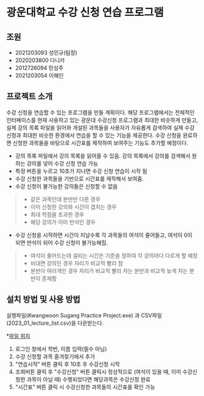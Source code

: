 # 광운대학교 수강 신청 연습 프로그램
## 조원
* 2021203093 성민규(팀장)
* 2020203800 다니카
* 2012726094 민성주
* 2021203054 이해인
## 프로젝트 소개
수강 신청을 연습할 수 있는 프로그램을 만들 계획이다. 해당 프로그램에서는 전체적인
인터페이스를 현재 사용하고 있는 광운대 수강신청 프로그램과 최대한 비슷하게 만들고, 실제 강의 목록 파일을 읽어와 개설된 과목들을 사용자가 자유롭게 검색하여 실제 수강신청과 최대한 비슷한 환경에서 연습을 할 수 있는 기능을 제공한다. 수강 신청을 완료하면 신청한 과목들을 바탕으로 시간표를 제작하여 보여주는 기능도 추가할 예정이다.
* 강의 목록 파일에서 강의 목록을 읽어올 수 있음. 강의 목록에서 강의를 검색해서 원하는 강의를 넣어 수강 신청 연습 가능
* 특정 버튼을 누르고 10초가 지나면 수강 신청 연습이 시작 됨
* 수강 신청한 과목들을 기반으로 시간표를 제작해서 보여줌.
* 수강 신청이 불가능한 강의들은 신청할 수 없음
> * 같은 과목인데 분반만 다른 경우
> * 이미 신청한 강의와 시간이 겹치는 경우
> * 최대 학점을 초과한 경우
> * 해당 강의가 이미 만석인 경우
* 수강 신청을 시작하면 시간이 지날수록 각 과목들의 여석이 줄어들고, 여석이 0이 되면 만석이 되어 수강 신청이 불가능해짐.
> * 여석이 줄어드는데 걸리는 시간은 기준을 정하여 각 강의마다 다르게 할 예정
> * 비대면 강의인 경우 자리가 비교적 빨리 참
> * 분반이 여러개인 경우 자리가 비교적 빨리 차는 분반과 비교적 늦게 차는 분반이 존재함
## 설치 방법 및 사용 방법
실행파일(Kwangwoon Sugang Practice Project.exe) 과 CSV파일(2023_01_lecture_list.csv)을 다운받는다.

*[파일 위치](bin/Release)

1. 로그인 창에서 학번, 이름 입력(필수 아님)
2. 수강 신청할 과목 즐겨찾기에서 추가
3. "연습시작" 버튼 클릭 후 10초 후 수강신청 시작
4. 조회버튼 클릭 후 "수강신청" 버튼 클릭시 정상적으로 (여석이 있을 때, 이미 수강신청한 과목이 아닐 때) 수행되었다면 해당과목은 수강신청 완료
5. "시간표" 버튼 클릭 시 수강신청한 과목들의 시간표를 확인 가능
